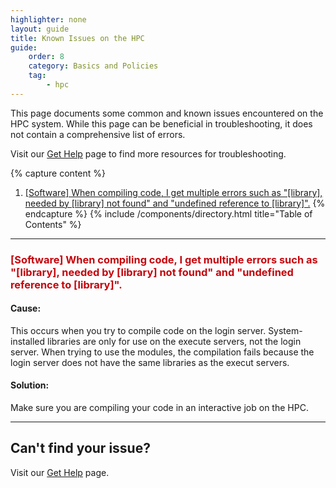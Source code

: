 ```yaml
---
highlighter: none
layout: guide
title: Known Issues on the HPC
guide:
    order: 8
    category: Basics and Policies
    tag:
        - hpc
---
```


This page documents some common and known issues encountered on the HPC system. While this page can be beneficial in troubleshooting, it does not contain a comprehensive list of errors.

Visit our [Get Help](get-help) page to find more resources for troubleshooting.

{% capture content %}
1. [[Software] When compiling code, I get multiple errors such as "[library], needed by [library] not found" and "undefined reference to [library]".](software-when-compiling-code-i-get-multiple-errors)
{% endcapture %}
{% include /components/directory.html title="Table of Contents" %}


<hr width="100%" size="2">

<h3 style="color:#c5050c" id="software-when-compiling-code-i-get-multiple-errors">[Software] When compiling code, I get multiple errors such as "[library], needed by [library] not found" and "undefined reference to [library]".</h3>

#### Cause:
This occurs when you try to compile code on the login server. System-installed libraries are only for use on the execute servers, not the login server. When trying to use the modules, the compilation fails because the login server does not have the same libraries as the execut servers.
#### Solution:
Make sure you are compiling your code in an interactive job on the HPC.

<hr width="100%" size="2">

## Can't find your issue?
Visit our [Get Help](get-help) page.